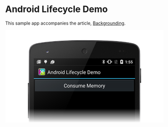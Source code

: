 Android Lifecycle Demo
======================

This sample app accompanies the article, 
[Backgrounding](http://developer.xamarin.com/guides/android/application_fundamentals/backgrounding/).


[ ![](Screenshots/example-screenshot-sml.png)](Screenshots/example-screenshot.png)
